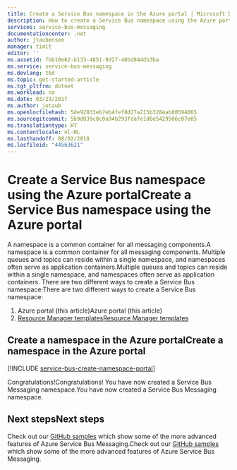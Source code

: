 ```yaml
---
title: Create a Service Bus namespace in the Azure portal | Microsoft Docs
description: How to create a Service Bus namespace using the Azure portal.
services: service-bus-messaging
documentationcenter: .net
author: jtaubensee
manager: timlt
editor: ''
ms.assetid: fbb10e62-b133-4851-9d27-40bd844db3ba
ms.service: service-bus-messaging
ms.devlang: tbd
ms.topic: get-started-article
ms.tgt_pltfrm: dotnet
ms.workload: na
ms.date: 03/23/2017
ms.author: jotaub
ms.openlocfilehash: 5de92033eb7eb4fef8d27a215b3284ab80594065
ms.sourcegitcommit: 5b9d839c0c0a94b293fdafe1d6e5429506c07e05
ms.translationtype: HT
ms.contentlocale: nl-NL
ms.lasthandoff: 08/02/2018
ms.locfileid: "44563621"
---
```

# <a name="create-a-service-bus-namespace-using-the-azure-portal"></a><span data-ttu-id="4a7a6-103">Create a Service Bus namespace using the Azure portal</span><span class="sxs-lookup"><span data-stu-id="4a7a6-103">Create a Service Bus namespace using the Azure portal</span></span>
<span data-ttu-id="4a7a6-104">A namespace is a common container for all messaging components.</span><span class="sxs-lookup"><span data-stu-id="4a7a6-104">A namespace is a common container for all messaging components.</span></span> <span data-ttu-id="4a7a6-105">Multiple queues and topics can reside within a single namespace, and namespaces often serve as application containers.</span><span class="sxs-lookup"><span data-stu-id="4a7a6-105">Multiple queues and topics can reside within a single namespace, and namespaces often serve as application containers.</span></span> <span data-ttu-id="4a7a6-106">There are two different ways to create a Service Bus namespace:</span><span class="sxs-lookup"><span data-stu-id="4a7a6-106">There are two different ways to create a Service Bus namespace:</span></span>

1. <span data-ttu-id="4a7a6-107">Azure portal (this article)</span><span class="sxs-lookup"><span data-stu-id="4a7a6-107">Azure portal (this article)</span></span>
2. <span data-ttu-id="4a7a6-108">[Resource Manager templates][create-namespace-using-arm]</span><span class="sxs-lookup"><span data-stu-id="4a7a6-108">[Resource Manager templates][create-namespace-using-arm]</span></span>

## <a name="create-a-namespace-in-the-azure-portal"></a><span data-ttu-id="4a7a6-109">Create a namespace in the Azure portal</span><span class="sxs-lookup"><span data-stu-id="4a7a6-109">Create a namespace in the Azure portal</span></span>
[!INCLUDE [service-bus-create-namespace-portal](../../includes/service-bus-create-namespace-portal.md)]

<span data-ttu-id="4a7a6-110">Congratulations!</span><span class="sxs-lookup"><span data-stu-id="4a7a6-110">Congratulations!</span></span> <span data-ttu-id="4a7a6-111">You have now created a Service Bus Messaging namespace.</span><span class="sxs-lookup"><span data-stu-id="4a7a6-111">You have now created a Service Bus Messaging namespace.</span></span>

## <a name="next-steps"></a><span data-ttu-id="4a7a6-112">Next steps</span><span class="sxs-lookup"><span data-stu-id="4a7a6-112">Next steps</span></span>
<span data-ttu-id="4a7a6-113">Check out our [GitHub samples][github-samples] which show some of the more advanced features of Azure Service Bus Messaging.</span><span class="sxs-lookup"><span data-stu-id="4a7a6-113">Check out our [GitHub samples][github-samples] which show some of the more advanced features of Azure Service Bus Messaging.</span></span>

[create-namespace-using-arm]: service-bus-resource-manager-overview.md
[github-samples]: https://github.com/Azure-Samples/azure-servicebus-messaging-samples
